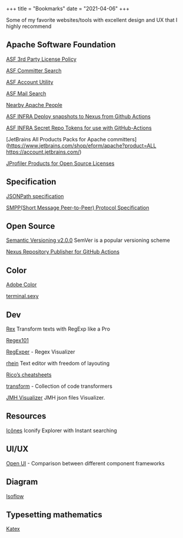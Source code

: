 +++
title = "Bookmarks"
date = "2021-04-06"
+++

Some of my favorite websites/tools with excellent design and UX that I highly recommend

## Apache Software Foundation

[ASF 3rd Party License Policy](https://www.apache.org/legal/resolved.html)

[ASF Committer Search](https://whimsy.apache.org/roster/committer/)

[ASF Account Utility](https://id.apache.org/)

[ASF Mail Search](https://lists.apache.org/)

[Nearby Apache People](https://community.zones.apache.org/)

[ASF INFRA Deploy snapshots to Nexus from Github Actions](https://issues.apache.org/jira/browse/INFRA-21587)

[ASF INFRA Secret Repo Tokens for use with GitHub-Actions](https://issues.apache.org/jira/browse/INFRA-21569)

[JetBrains All Products Packs for Apache committers](https://www.jetbrains.com/shop/eform/apache?product=ALL
https://account.jetbrains.com/)

[JProfiler Products for Open Source Licenses](https://www.ej-technologies.com/buy/jprofiler/openSource)

## Specification

[JSONPath specification](https://goessner.net/articles/JsonPath/)

[SMPP(Short Message Peer-to-Peer) Protocol Specification](https://smpp.org/)


## Open Source

[Semantic Versioning v2.0.0](https://semver.org/spec/v2.0.0.html) SemVer is a popular versioning scheme

[Nexus Repository Publisher for GitHub Actions](https://issues.sonatype.org/browse/OSSRH-68657)

## Color

[Adobe Color](https://color.adobe.com/)

[terminal.sexy](https://terminal.sexy/)

## Dev

[Rex](https://rex.antfu.me/) Transform texts with RegExp like a Pro

[Regex101](https://regex101.com/)

[RegExper](https://regexper.com/) - Regex Visualizer

[rhein](https://rhein.netlify.app) Text editor with freedom of layouting

[Rico’s cheatsheets](https://devhints.io/)

[transform](https://transform.tools/) - Collection of code transformers

[JMH Visualizer](https://jmh.morethan.io/) JMH json files Visualizer.

## Resources

[Icônes](https://icones.netlify.app/) Iconify Explorer with Instant searching

## UI/UX

[Open UI](https://open-ui.org/) - Comparison between different component frameworks

## Diagram

[Isoflow](https://isoflow.io/)

## Typesetting mathematics

[Katex](https://katex.org/docs/supported.html)
